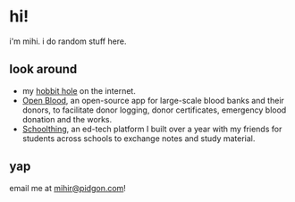 # hi!

i'm mihi. i do random stuff here.

## look around
- my [hobbit hole](https://pidgon.com/) on the internet.
- [Open Blood](https://openblood.app/), an open-source app for large-scale blood banks and their donors, to facilitate donor logging, donor certificates, emergency blood donation and the works.
- [Schoolthing](https://github.com/teamschoolthing/schoolthing.org), an ed-tech platform I built over a year with my friends for students across schools to exchange notes and study material.

## yap

email me at [mihir@pidgon.com](mailto:mihir@pidgon.com)!
